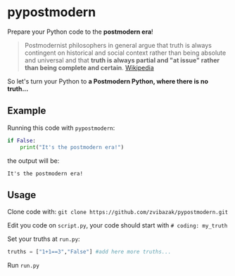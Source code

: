 # pypostmodern
Prepare your Python code to the **postmodern era**!

>Postmodernist philosophers in general argue that truth is always contingent on historical and social context rather than being absolute and universal and that **truth is always partial and "at issue" rather than being complete and certain**. [Wikipedia](https://en.wikipedia.org/wiki/Postmodernism)

So let's turn your Python to **a Postmodern Python, where there is no truth...**
## Example
Running this code with `pypostmodern`:
```python
if False:
    print("It's the postmodern era!")
```
the output will be:

`It's the postmodern era!`

## Usage
Clone code with:
`git clone https://github.com/zvibazak/pypostmodern.git`

Edit you code on `script.py`, your code should start with `# coding: my_truth`

Set your truths at `run.py`:
```python
truths = ["1+1==3","False"] #add here more truths... 
```

Run `run.py`
